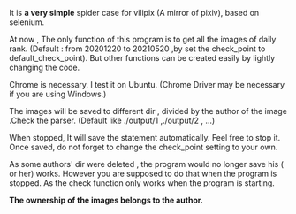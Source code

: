 ﻿It is **a very simple** spider case for vilipix (A mirror of pixiv), based on selenium.

At now , The only function of this program is to get all the images of daily rank. (Default : from 20201220 to 20210520 ,by set the check_point to default_check_point). But other functions can be created easily by lightly changing the code.

Chrome is necessary. I test it on Ubuntu. (Chrome Driver may be necessary if you are using Windows.)

The images will be saved to different dir , divided by the author of the image .Check the parser. (Default like ./output/1 ,./output/2 , ...)

When stopped, It will save the statement automatically. Feel free to stop it. Once saved, do not forget to change the check_point setting to your own.

As some authors' dir were deleted , the program would no longer save his ( or her) works. However you are supposed to do that when the program is stopped. As the check function only works when the program is starting. 

**The ownership of the images belongs to the author.**

